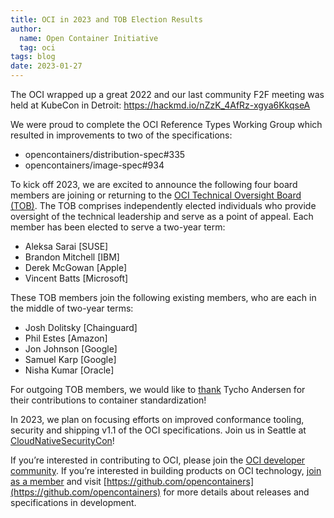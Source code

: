 ```yaml
---
title: OCI in 2023 and TOB Election Results
author:
  name: Open Container Initiative
  tag: oci
tags: blog
date: 2023-01-27
---
```


The OCI wrapped up a great 2022 and our last community F2F meeting was held at KubeCon in Detroit: https://hackmd.io/nZzK_4AfRz-xgya6KkqseA 

We were proud to complete the OCI Reference Types Working Group which resulted in improvements to two of the specifications:

* opencontainers/distribution-spec#335
* opencontainers/image-spec#934

To kick off 2023, we are excited to announce the following four board members are joining or returning to the [OCI Technical Oversight Board (TOB)](https://opencontainers.org/about/tob). The TOB comprises independently elected individuals who provide oversight of the technical leadership and serve as a point of appeal. Each member has been elected to serve a two-year term:

* Aleksa Sarai [SUSE]
* Brandon Mitchell [IBM]
* Derek McGowan [Apple]
* Vincent Batts [Microsoft]

These TOB members join the following existing members, who are each in the middle of two-year terms:

* Josh Dolitsky [Chainguard]
* Phil Estes [Amazon]
* Jon Johnson [Google]
* Samuel Karp [Google]
* Nisha Kumar [Oracle]

For outgoing TOB members, we would like to [thank](https://github.com/opencontainers/tob/blob/main/EMERITUS.md) Tycho Andersen for their contributions to container standardization!

In 2023, we plan on focusing efforts on improved conformance tooling, security and shipping v1.1 of the OCI specifications. Join us in Seattle at [CloudNativeSecurityCon](https://events.linuxfoundation.org/cloudnativesecuritycon-north-america/)! 

If you’re interested in contributing to OCI, please join the [OCI developer community](https://opencontainers.org/community). If you’re interested in building products on OCI technology, [join as a member](https://opencontainers.org/join) and visit [https://github.com/opencontainers](https://github.com/opencontainers) for more details about releases and specifications in development.
